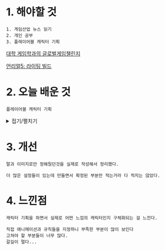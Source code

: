 # 1. 해야할 것
```
1. 게임산업 뉴스 읽기
2. 개인 공부
3. 플레이어블 캐릭터 기획
```
[대학 게임학과의 글로벌게임챌린지](https://www.gamemeca.com/view.php?gid=1743799)

[언리얼5: 라이팅 빌드](https://dev.epicgames.com/community/learning/tutorials/kM8B/unreal-engine-a03722)

# 2. 오늘 배운 것
```
플레이어블 캐릭터 기획
```
<details>
<summary>접기/펼치기</summary>

![image](https://github.com/JM94Ent/TIL-WIL/assets/143363550/15306036-81b5-4bb2-bdc7-92bf038d062d)

![image](https://github.com/JM94Ent/TIL-WIL/assets/143363550/ec04080f-1790-450d-881d-6fa46cbefa1d)

![image](https://github.com/JM94Ent/TIL-WIL/assets/143363550/339c863a-882a-4bde-a504-da0f94f9ac47)

![image](https://github.com/JM94Ent/TIL-WIL/assets/143363550/697efa7b-a6a7-4afc-af67-98e7a615e8bb)

![image](https://github.com/JM94Ent/TIL-WIL/assets/143363550/3a14711c-da2a-4ac2-b1cf-c1c01d0518cc)

![image](https://github.com/JM94Ent/TIL-WIL/assets/143363550/9fdb3dac-b125-477c-8743-7a6fedefb394)

</details>



# 3. 개선
```
말과 이미지로만 정해뒀던것을 실제로 작성해서 정리했다.

더 많은 설정들이 있는데 만들면서 확정된 부분만 적는거라 다 적지는 않았다.
```


# 4. 느낀점
```
캐릭터 기획을 하면서 실제로 어떤 느낌의 캐릭터인지 구체화되는 걸 느낀다.

직접 애니메이션과 규칙들을 지정하니 부족한 부분이 많이 보인다
고쳐야 할 부분들이 너무 많다.
갈길이 멀다...
```


